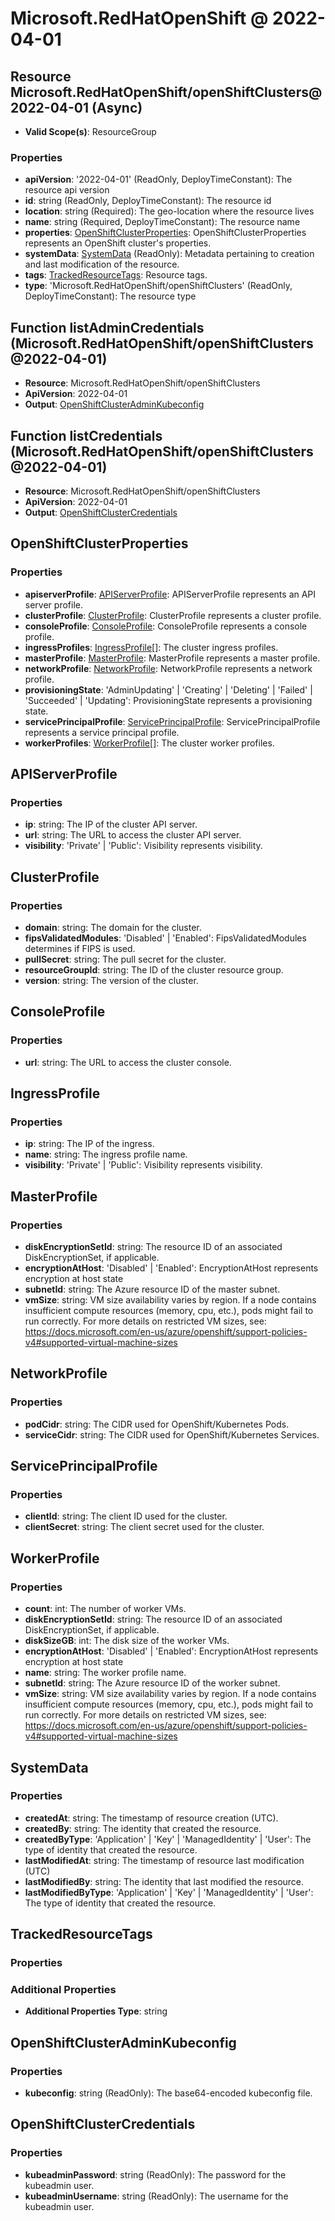 # Microsoft.RedHatOpenShift @ 2022-04-01

## Resource Microsoft.RedHatOpenShift/openShiftClusters@2022-04-01 (Async)
* **Valid Scope(s)**: ResourceGroup
### Properties
* **apiVersion**: '2022-04-01' (ReadOnly, DeployTimeConstant): The resource api version
* **id**: string (ReadOnly, DeployTimeConstant): The resource id
* **location**: string (Required): The geo-location where the resource lives
* **name**: string (Required, DeployTimeConstant): The resource name
* **properties**: [OpenShiftClusterProperties](#openshiftclusterproperties): OpenShiftClusterProperties represents an OpenShift cluster's properties.
* **systemData**: [SystemData](#systemdata) (ReadOnly): Metadata pertaining to creation and last modification of the resource.
* **tags**: [TrackedResourceTags](#trackedresourcetags): Resource tags.
* **type**: 'Microsoft.RedHatOpenShift/openShiftClusters' (ReadOnly, DeployTimeConstant): The resource type

## Function listAdminCredentials (Microsoft.RedHatOpenShift/openShiftClusters@2022-04-01)
* **Resource**: Microsoft.RedHatOpenShift/openShiftClusters
* **ApiVersion**: 2022-04-01
* **Output**: [OpenShiftClusterAdminKubeconfig](#openshiftclusteradminkubeconfig)

## Function listCredentials (Microsoft.RedHatOpenShift/openShiftClusters@2022-04-01)
* **Resource**: Microsoft.RedHatOpenShift/openShiftClusters
* **ApiVersion**: 2022-04-01
* **Output**: [OpenShiftClusterCredentials](#openshiftclustercredentials)

## OpenShiftClusterProperties
### Properties
* **apiserverProfile**: [APIServerProfile](#apiserverprofile): APIServerProfile represents an API server profile.
* **clusterProfile**: [ClusterProfile](#clusterprofile): ClusterProfile represents a cluster profile.
* **consoleProfile**: [ConsoleProfile](#consoleprofile): ConsoleProfile represents a console profile.
* **ingressProfiles**: [IngressProfile](#ingressprofile)[]: The cluster ingress profiles.
* **masterProfile**: [MasterProfile](#masterprofile): MasterProfile represents a master profile.
* **networkProfile**: [NetworkProfile](#networkprofile): NetworkProfile represents a network profile.
* **provisioningState**: 'AdminUpdating' | 'Creating' | 'Deleting' | 'Failed' | 'Succeeded' | 'Updating': ProvisioningState represents a provisioning state.
* **servicePrincipalProfile**: [ServicePrincipalProfile](#serviceprincipalprofile): ServicePrincipalProfile represents a service principal profile.
* **workerProfiles**: [WorkerProfile](#workerprofile)[]: The cluster worker profiles.

## APIServerProfile
### Properties
* **ip**: string: The IP of the cluster API server.
* **url**: string: The URL to access the cluster API server.
* **visibility**: 'Private' | 'Public': Visibility represents visibility.

## ClusterProfile
### Properties
* **domain**: string: The domain for the cluster.
* **fipsValidatedModules**: 'Disabled' | 'Enabled': FipsValidatedModules determines if FIPS is used.
* **pullSecret**: string: The pull secret for the cluster.
* **resourceGroupId**: string: The ID of the cluster resource group.
* **version**: string: The version of the cluster.

## ConsoleProfile
### Properties
* **url**: string: The URL to access the cluster console.

## IngressProfile
### Properties
* **ip**: string: The IP of the ingress.
* **name**: string: The ingress profile name.
* **visibility**: 'Private' | 'Public': Visibility represents visibility.

## MasterProfile
### Properties
* **diskEncryptionSetId**: string: The resource ID of an associated DiskEncryptionSet, if applicable.
* **encryptionAtHost**: 'Disabled' | 'Enabled': EncryptionAtHost represents encryption at host state
* **subnetId**: string: The Azure resource ID of the master subnet.
* **vmSize**: string: VM size availability varies by region.
If a node contains insufficient compute resources (memory, cpu, etc.), pods might fail to run correctly.
For more details on restricted VM sizes, see: https://docs.microsoft.com/en-us/azure/openshift/support-policies-v4#supported-virtual-machine-sizes

## NetworkProfile
### Properties
* **podCidr**: string: The CIDR used for OpenShift/Kubernetes Pods.
* **serviceCidr**: string: The CIDR used for OpenShift/Kubernetes Services.

## ServicePrincipalProfile
### Properties
* **clientId**: string: The client ID used for the cluster.
* **clientSecret**: string: The client secret used for the cluster.

## WorkerProfile
### Properties
* **count**: int: The number of worker VMs.
* **diskEncryptionSetId**: string: The resource ID of an associated DiskEncryptionSet, if applicable.
* **diskSizeGB**: int: The disk size of the worker VMs.
* **encryptionAtHost**: 'Disabled' | 'Enabled': EncryptionAtHost represents encryption at host state
* **name**: string: The worker profile name.
* **subnetId**: string: The Azure resource ID of the worker subnet.
* **vmSize**: string: VM size availability varies by region.
If a node contains insufficient compute resources (memory, cpu, etc.), pods might fail to run correctly.
For more details on restricted VM sizes, see: https://docs.microsoft.com/en-us/azure/openshift/support-policies-v4#supported-virtual-machine-sizes

## SystemData
### Properties
* **createdAt**: string: The timestamp of resource creation (UTC).
* **createdBy**: string: The identity that created the resource.
* **createdByType**: 'Application' | 'Key' | 'ManagedIdentity' | 'User': The type of identity that created the resource.
* **lastModifiedAt**: string: The timestamp of resource last modification (UTC)
* **lastModifiedBy**: string: The identity that last modified the resource.
* **lastModifiedByType**: 'Application' | 'Key' | 'ManagedIdentity' | 'User': The type of identity that created the resource.

## TrackedResourceTags
### Properties
### Additional Properties
* **Additional Properties Type**: string

## OpenShiftClusterAdminKubeconfig
### Properties
* **kubeconfig**: string (ReadOnly): The base64-encoded kubeconfig file.

## OpenShiftClusterCredentials
### Properties
* **kubeadminPassword**: string (ReadOnly): The password for the kubeadmin user.
* **kubeadminUsername**: string (ReadOnly): The username for the kubeadmin user.

